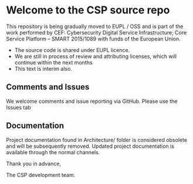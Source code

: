 # Welcome to the CSP source repo 

This repository is being gradually moved to EUPL / OSS and is part of the work performed by CEF: Cybersecurity Digital Service Infrastructure; Core Service Platform – SMART 2015/1089 with funds of the European Union.


* The source code is shared under EUPL licence.
* We are still in process of review and attributing licenses, which will continue within the next months
* This text is interim also.

## Comments and Issues

We welcome comments and issue reporting via GitHub. Please use the Issues tab

## Documentation

Project documentation found in Architecture/ folder is considered obsolete and will be subsequently removed. Updated project documentation is available through the normal channels.



Thank you in advance,

The CSP development team.
 
 
